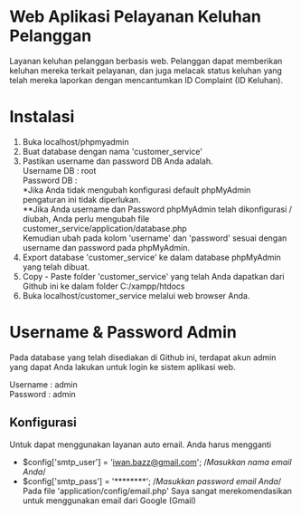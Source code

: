 # Web Aplikasi Pelayanan Keluhan Pelanggan

Layanan keluhan pelanggan berbasis web. Pelanggan dapat memberikan keluhan mereka terkait pelayanan, dan juga melacak status keluhan yang telah mereka laporkan dengan mencantumkan ID Complaint (ID Keluhan).

# Instalasi

1. Buka localhost/phpmyadmin
2. Buat database dengan nama 'customer_service'
3. 	Pastikan username dan password DB Anda adalah.  
	Username DB : root  
	Password DB :   
	*Jika Anda tidak mengubah konfigurasi default phpMyAdmin pengaturan ini tidak diperlukan.  
	**Jika Anda username dan Password phpMyAdmin telah dikonfigurasi / diubah, Anda perlu mengubah file customer_service/application/database.php  
	Kemudian ubah pada kolom 'username' dan 'password' sesuai dengan username dan password pada phpMyAdmin.  
4. Export database 'customer_service' ke dalam database phpMyAdmin yang telah dibuat.
5. Copy - Paste folder 'customer_service' yang telah Anda dapatkan dari Github ini ke dalam folder C:/xampp/htdocs
6. Buka localhost/customer_service melalui web browser Anda.

# Username & Password Admin

Pada database yang telah disediakan di Github ini, terdapat akun admin yang dapat Anda lakukan untuk login ke sistem aplikasi web.

Username : admin  
Password : admin

## Konfigurasi
Untuk dapat menggunakan layanan auto email. Anda harus mengganti   
* $config['smtp_user']        = 'iwan.bazz@gmail.com'; 	/*Masukkan nama email Anda*/
* $config['smtp_pass']        = '********';	/*Masukkan password email Anda*/
Pada file 'application/config/email.php'
Saya sangat merekomendasikan untuk menggunakan email dari Google (Gmail)